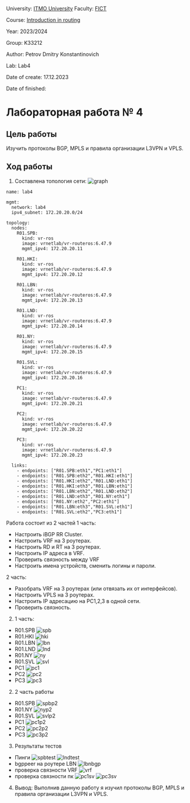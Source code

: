 University: [ITMO University](https://itmo.ru/ru/)
Faculty: [FICT](https://fict.itmo.ru)

Course: [Introduction in routing](https://github.com/itmo-ict-faculty/introduction-in-routing)

Year: 2023/2024

Group: K33212

Author: Petrov Dmitry Konstantinovich

Lab: Lab4

Date of create: 17.12.2023

Date of finished:

# Лабораторная работа № 4

## Цель работы

Изучить протоколы BGP, MPLS и правила организации L3VPN и VPLS.

## Ход работы

1. Составлена топология сети:
![graph](./pngs/graph.png)
```
name: lab4

mgmt:
  network: lab4
  ipv4_subnet: 172.20.20.0/24

topology:
  nodes:
    R01.SPB:
      kind: vr-ros
      image: vrnetlab/vr-routeros:6.47.9
      mgmt_ipv4: 172.20.20.11

    R01.HKI:
      kind: vr-ros
      image: vrnetlab/vr-routeros:6.47.9
      mgmt_ipv4: 172.20.20.12

    R01.LBN:
      kind: vr-ros
      image: vrnetlab/vr-routeros:6.47.9
      mgmt_ipv4: 172.20.20.13

    R01.LND:
      kind: vr-ros
      image: vrnetlab/vr-routeros:6.47.9
      mgmt_ipv4: 172.20.20.14

    R01.NY:
      kind: vr-ros
      image: vrnetlab/vr-routeros:6.47.9
      mgmt_ipv4: 172.20.20.15

    R01.SVL:
      kind: vr-ros
      image: vrnetlab/vr-routeros:6.47.9
      mgmt_ipv4: 172.20.20.16

    PC1:
      kind: vr-ros
      image: vrnetlab/vr-routeros:6.47.9
      mgmt_ipv4: 172.20.20.21

    PC2:
      kind: vr-ros
      image: vrnetlab/vr-routeros:6.47.9
      mgmt_ipv4: 172.20.20.22

    PC3:
      kind: vr-ros
      image: vrnetlab/vr-routeros:6.47.9
      mgmt_ipv4: 172.20.20.23

  links:
    - endpoints: ["R01.SPB:eth1","PC1:eth1"]
    - endpoints: ["R01.SPB:eth2","R01.HKI:eth1"]
    - endpoints: ["R01.HKI:eth2","R01.LND:eth1"]
    - endpoints: ["R01.HKI:eth3","R01.LBN:eth1"]
    - endpoints: ["R01.LBN:eth2","R01.LND:eth2"]
    - endpoints: ["R01.LND:eth3","R01.NY:eth1"]
    - endpoints: ["R01.NY:eth2","PC2:eth1"]
    - endpoints: ["R01.LBN:eth3","R01.SVL:eth1"]
    - endpoints: ["R01.SVL:eth2","PC3:eth1"]
```

Работа состоит из 2 частей
1 часть:
* Настроить iBGP RR Cluster.
* Настроить VRF на 3 роутерах.
* Настроить RD и RT на 3 роутерах.
* Настроить IP адреса в VRF.
* Проверить связность между VRF
* Настроить имена устройств, сменить логины и пароли.

2 часть:
* Разобрать VRF на 3 роутерах (или отвязать их от интерфейсов).
* Настроить VPLS на 3 роутерах.
* Настроить IP адресацию на PC1,2,3 в одной сети.
* Проверить связность.

2. 1 часть:
* R01.SPB
![spb](./pngs/SPB.png)
* R01.HKI
![hki](./pngs/HKI.png)
* R01.LBN
![lbn](./pngs/LBN.png)
* R01.LND
![lnd](./pngs/LND.png)
* R01.NY
![ny](./pngs/NY.png)
* R01.SVL
![svl](./pngs/SVL.png)
* PC1
![pc1](./pngs/PC1.png)
* PC2
![pc2](./pngs/PC2.png)
* PC3
![pc3](./pngs/PC3.png)

2. 2 часть работы
* R01.SPB
![spbp2](./pngs/SPBp2.png)
* R01.NY
![nyp2](./pngs/NYp2.png)
* R01.SVL
![svlp2](./pngs/SVLp2.png)
* PC1
![pc1p2](./pngs/PC1p2.png)
* PC2
![pc2p2](./pngs/PC2p2.png)
* PC3
![pc3p2](./pngs/PC3p2.png)

3. Результаты тестов
* Пинги
![spbtest](./pngs/SPBpingtest.png)
![lndtest](./pngs/LNDpingtest.png)
* bgppeer на роутере LBN
![lbnbgp](./pngs/LBNbgppeer.png)
* проверка связности VRF
![vrf](./pngs/vpftest.png)
* проверка связности пк
![pc1sv](./pngs/PC1pingtest.png)
![pc3sv](./pngs/PC3pingtest.png)

4. Вывод:
Выполнив данную работу я изучил протоколы BGP, MPLS и правила организации L3VPN и VPLS.